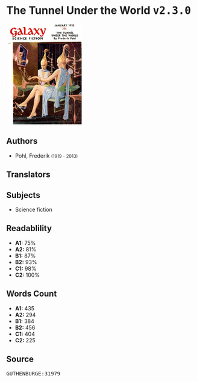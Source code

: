 # The Tunnel Under the World <kbd>v2.3.0</kbd>

![](./cover.medium.jpg "")

## Authors


 - Pohl, Frederik <small>(1919 - 2013)</small>

## Translators



## Subjects


 - Science fiction

## Readablility


 - **A1:** 75%
 - **A2:** 81%
 - **B1:** 87%
 - **B2:** 93%
 - **C1:** 98%
 - **C2:** 100%

## Words Count


 - **A1:** 435
 - **A2:** 294
 - **B1:** 384
 - **B2:** 456
 - **C1:** 404
 - **C2:** 225

## Source


<kbd>GUTHENBURGE:31979</kbd>

